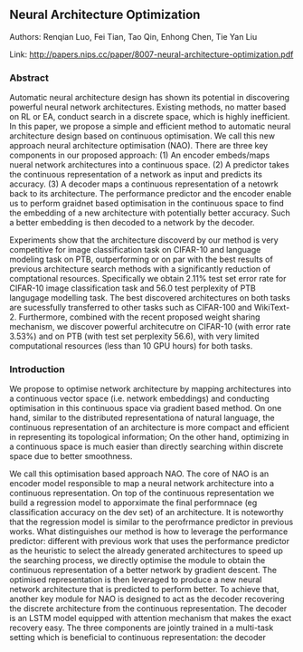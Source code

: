 ## Neural Architecture Optimization

Authors: Renqian Luo, Fei Tian, Tao Qin, Enhong Chen, Tie Yan Liu

Link: http://papers.nips.cc/paper/8007-neural-architecture-optimization.pdf

### Abstract
Automatic neural architecture design has shown its potential in discovering powerful neural network architectures. Existing methods, no matter based on RL or EA, conduct search in a discrete space, which is highly inefficient. In this paper, we propose a simple and efficient method to automatic neural architecture design based on continuous optimisation. We call this new approach neural architecture optimisation (NAO). There are three key components in our proposed approach: (1) An encoder embeds/maps nueral network architectures into a continuous space. (2) A predictor takes the continuous representation of a network as input and predicts its accuracy. (3) A decoder maps a continuous representation of a netowrk back to its architecture. The performance predictor and the encoder enable us to perform graidnet based optimisation in the continuous space to find the embedding of a new architecture with potentially better accuracy. Such a better embedding is then decoded to a network by the decoder. 

Experiments show that the architecture discoverd by our method is very competitive for image classification task on CIFAR-10 and language modeling task on PTB, outperforming or on par with the best results of previous architecture search methods with a significantly reduction of comptational resources. Specifically we obtain 2.11% test set error rate for CIFAR-10 image classification task and 56.0 test perplexity of PTB langugage modelling task. The best discovered architectures on both tasks are sucessfully transferred to other tasks such as CIFAR-100 and WikiText-2. Furthermore, combined with the recent proposed weight sharing mechanism, we discover powerful architecutre on CIFAR-10 (with error rate 3.53%) and on PTB (with test set perplexity 56.6), with very limited computational resources (less than 10 GPU hours) for both tasks.

### Introduction
We propose to optimise network architecture by mapping architectures into a continuous vector space (i.e. network embeddings) and conducting optimisation in this continuous space via gradient based method. On one hand, similar to the distributed representationa of natural language, the continuous representation of an architecture is more compact and efficient in representing its topological information; On the other hand, optimizing in a continuous space is much easier than directly searching within discrete space due to better smoothness.

We call this optimisation based approach NAO. The core of NAO is an encoder model responsible to map a neural network architecture into a continuous representation. On top of the continuous representation we build a regression model to apporximate the final performnace (eg classification accuracy on the dev set) of an architecture. It is noteworthy that the regression model is similar to the perofrmance predictor in previous works. What distinguishes our method is how to leverage the performance predictor: different with previous work that uses the performance predictor as the heuristic to select the already generated architectures to speed up the searching process, we directly optimise the module to obtain the continuous representation of a better network by gradient descent. The optimised representation is then leveraged to produce a new neural network architecture that is predicted to perform better. To achieve that, another key module for NAO is designed to act as the decoder recovering the discrete architecture from the continuous representation. The decoder is an LSTM model equipped with attention mechanism that makes the exact recovery easy. The three components are jointly trained in a multi-task setting which is beneficial to continuous representation: the decoder 
